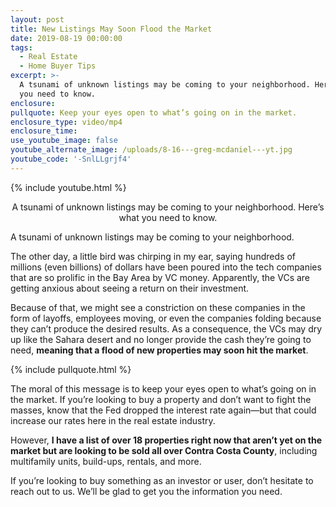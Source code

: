 ```yaml
---
layout: post
title: New Listings May Soon Flood the Market
date: 2019-08-19 00:00:00
tags:
  - Real Estate
  - Home Buyer Tips
excerpt: >-
  A tsunami of unknown listings may be coming to your neighborhood. Here’s what
  you need to know.
enclosure:
pullquote: Keep your eyes open to what’s going on in the market.
enclosure_type: video/mp4
enclosure_time:
use_youtube_image: false
youtube_alternate_image: /uploads/8-16---greg-mcdaniel---yt.jpg
youtube_code: '-SnlLLgrjf4'
---
```


{% include youtube.html %}

<center>A tsunami of unknown listings may be coming to your neighborhood. Here’s what you need to know.</center>

A tsunami of unknown listings may be coming to your neighborhood.

The other day, a little bird was chirping in my ear, saying hundreds of millions (even billions) of dollars have been poured into the tech companies that are so prolific in the Bay Area by VC money. Apparently, the VCs are getting anxious about seeing a return on their investment.

Because of that, we might see a constriction on these companies in the form of layoffs, employees moving, or even the companies folding because they can’t produce the desired results. As a consequence, the VCs may dry up like the Sahara desert and no longer provide the cash they’re going to need, **meaning that a flood of new properties may soon hit the market**.

{% include pullquote.html %}

The moral of this message is to keep your eyes open to what’s going on in the market. If you’re looking to buy a property and don’t want to fight the masses, know that the Fed dropped the interest rate again—but that could increase our rates here in the real estate industry.

However, **I have a list of over 18 properties right now that aren’t yet on the market but are looking to be sold all over Contra Costa County**, including multifamily units, build-ups, rentals, and more.

If you’re looking to buy something as an investor or user, don’t hesitate to reach out to us. We’ll be glad to get you the information you need.